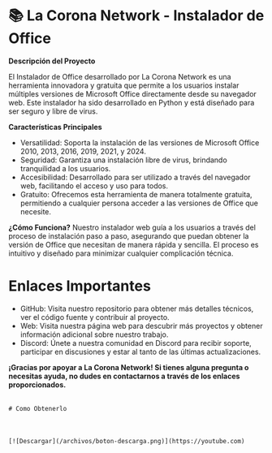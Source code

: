# 📚 La Corona Network - Instalador de Office

**Descripción del Proyecto**

El Instalador de Office desarrollado por La Corona Network es una herramienta innovadora y gratuita que permite a los usuarios instalar múltiples versiones de Microsoft Office directamente desde su navegador web. Este instalador ha sido desarrollado en Python y está diseñado para ser seguro y libre de virus.

**Características Principales**

- Versatilidad: Soporta la instalación de las versiones de Microsoft Office 2010, 2013, 2016, 2019, 2021, y 2024.
- Seguridad: Garantiza una instalación libre de virus, brindando tranquilidad a los usuarios.
- Accesibilidad: Desarrollado para ser utilizado a través del navegador web, facilitando el acceso y uso para todos.
- Gratuito: Ofrecemos esta herramienta de manera totalmente gratuita, permitiendo a cualquier persona acceder a las versiones de Office que necesite.

**¿Cómo Funciona?**
Nuestro instalador web guía a los usuarios a través del proceso de instalación paso a paso, asegurando que puedan obtener la versión de Office que necesitan de manera rápida y sencilla. El proceso es intuitivo y diseñado para minimizar cualquier complicación técnica.

# Enlaces Importantes

- GitHub: Visita nuestro repositorio para obtener más detalles técnicos, ver el código fuente y contribuir al proyecto.
- Web: Visita nuestra página web para descubrir más proyectos y obtener información adicional sobre nuestro trabajo.
- Discord: Únete a nuestra comunidad en Discord para recibir soporte, participar en discusiones y estar al tanto de las últimas actualizaciones.
  
**¡Gracias por apoyar a La Corona Network! Si tienes alguna pregunta o necesitas ayuda, no dudes en contactarnos a través de los enlaces proporcionados.**

                                                                                                              # Como Obtenerlo


                                                                                          [![Descargar](/archivos/boton-descarga.png)](https://youtube.com)
